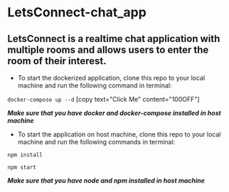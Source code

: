 # LetsConnect-chat_app

## LetsConnect is a realtime chat application with multiple rooms and allows users to enter the room of their interest.

* To start the dockerized application, clone this repo to your local machine and run the following command in terminal:

`docker-compose up --d` [copy text="Click Me" content="100OFF"]

**_Make sure that you have docker and docker-compose installed in host machine_**



* To start the application on host machine, clone this repo to your local machine and run the following commands in terminal:

`npm install`

`npm start`

**_Make sure that you have node and npm installed in host machine_**
